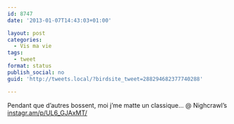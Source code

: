 ```yaml
---
id: 8747
date: '2013-01-07T14:43:03+01:00'

layout: post
categories:
  - Vis ma vie
tags:
  - tweet
format: status
publish_social: no
guid: 'http://tweets.local/?birdsite_tweet=288294682377740288'

---
```


Pendant que d’autres bossent, moi j’me matte un classique… @ Nighcrawl’s [instagr.am/p/UL6\_GJAxMT/](http://instagr.am/p/UL6_GJAxMT/)
